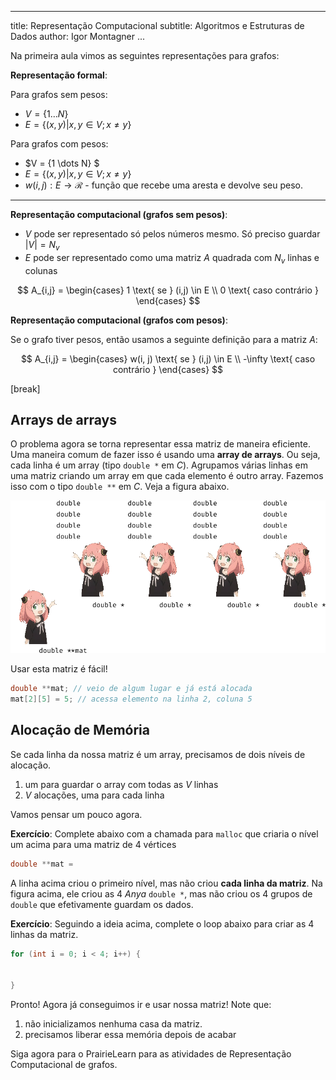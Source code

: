 
---
title: Representação Computacional
subtitle:  Algoritmos e Estruturas de Dados
author: Igor Montagner
...


Na primeira aula vimos as seguintes representações para grafos:


**Representação formal**:

Para grafos sem pesos:

- $V = \{1 \dots N\}$
- $E = \{ (x, y) | x, y \in V; x \neq y\}$ 

Para grafos com pesos:

- $V = \{1 \dots N\} $
- $E = \{ (x, y) | x, y \in V; x \neq y\}$ 
- $w(i, j) : E \rightarrow \mathcal{R}$ - função que recebe uma aresta e devolve seu peso. 

-----------------

**Representação computacional (grafos sem pesos)**:

- $V$ pode ser representado só pelos números mesmo. Só preciso guardar $|V| = N_v$
- $E$ pode ser representado como uma matriz $A$ quadrada com $N_v$ linhas e colunas

$$
A_{i,j} = \begin{cases}
1 \text{ se } (i,j) \in E \\
0 \text{ caso contrário }
\end{cases}
$$

**Representação computacional (grafos com pesos)**:

Se o grafo tiver pesos, então usamos a seguinte definição para a matriz $A$:

$$
A_{i,j} = \begin{cases}
w(i, j) \text{ se } (i,j) \in E \\
-\infty \text{ caso contrário }
\end{cases}
$$

[break]

## Arrays de arrays

O problema agora se torna representar essa matriz de maneira eficiente. Uma maneira comum de fazer isso é usando uma **array de arrays**. Ou seja, cada linha é um array (tipo `double *` em *C*). Agrupamos várias linhas em uma matriz criando um array em que cada elemento é outro array. Fazemos isso com o tipo `double **` em *C*. Veja a figura abaixo. 

![](double-pointer.png)

Usar esta matriz é fácil!

```c
double **mat; // veio de algum lugar e já está alocada
mat[2][5] = 5; // acessa elemento na linha 2, coluna 5
```

## Alocação de Memória

Se cada linha da nossa matriz é um array, precisamos de dois níveis de alocação.

1. um para guardar o array com todas as $V$ linhas
2. $V$ alocações, uma para cada linha

Vamos pensar um pouco agora.

**Exercício**: Complete abaixo com a chamada para `malloc` que criaria o nível um acima para uma matriz de $4$ vértices

```c
double **mat =                           
```


A linha acima criou o primeiro nível, mas não criou **cada linha da matriz**. Na figura acima, ele criou as 4 *Anya* `double *`, mas não criou os 4 grupos de `double` que efetivamente guardam os dados. 

**Exercício**: Seguindo a ideia acima, complete o loop abaixo para criar as 4 linhas da matriz. 

```c
for (int i = 0; i < 4; i++) {

  
}
```

Pronto! Agora já conseguimos ir e usar nossa matriz! Note que:

1. não inicializamos nenhuma casa da matriz. 
2. precisamos liberar essa memória depois de acabar

Siga agora para o PrairieLearn para as atividades de Representação Computacional de grafos. 
